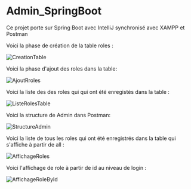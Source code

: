 # Admin_SpringBoot
Ce projet porte sur Spring Boot avec IntelliJ synchronisé avec XAMPP et Postman 

Voici la phase de création de la table roles :

![CreationTable](https://user-images.githubusercontent.com/120748789/219976896-ef0e5558-6fee-4641-8aef-f9b5af9daa9e.jpg)

Voici la phase d'ajout des roles dans la table:

![AjoutRroles](https://user-images.githubusercontent.com/120748789/219977333-9b9357a7-38af-4afc-935a-811f76ea0df4.jpg)

Voici la liste des des roles qui qui ont été enregistés dans la table :

![ListeRolesTable](https://user-images.githubusercontent.com/120748789/219977244-c5401ea1-60fc-4742-b2a4-79d11f16dd92.jpg)

Voici la structure de Admin dans Postman:

![StructureAdmin](https://user-images.githubusercontent.com/120748789/219977409-00ace9e7-1fdc-4c2d-bdcb-52caf217e62e.jpg)

Voici la liste de tous les roles qui ont été enregistrés dans la table qui s'affiche à partir de all : 

![AffichageRoles](https://user-images.githubusercontent.com/120748789/219977469-36c1b13b-0f48-4cf7-a621-b3c13243999a.jpg)

Voici l'affichage de role à partir de id au niveau de login : 

![AffichageRoleById](https://user-images.githubusercontent.com/120748789/219977514-e1747087-4c5c-4484-964e-e7af537969d7.jpg)
